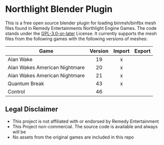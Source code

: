 Northlight Blender Plugin
=========================

This is a free open source blender plugin for loading binmsh/binfbx mesh files found in Remedy Entertainments 
Northlight Engine Games. The code stands under the [GPL-3.0-or-later](https://spdx.org/licenses/GPL-3.0-or-later) 
License. It currently supports the mesh files from the following games with the following versions of meshes:

| Game                          | Version | Import | Export |
|-------------------------------|:-------:|:------:|:------:|
| Alan Wake                     |   19    |   x    |        |
| Alan Wakes American Nightmare |   20    |   x    |        |
| Alan Wakes American Nightmare |   21    |   x    |        |
| Quantum Break                 |   43    |   x    |        |
| Control                       |   46    |        |        |

Legal Disclaimer
----------------

* This project is not affiliated with or endorsed by Remedy Entertainment
* This Project non-commercial. The source code is available and always will be
* No assets from the original games are included in this repo

